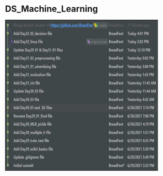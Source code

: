 # DS_Machine_Learning

<img src="https://github.com/BreadFeet/DS_Machine_Learning/blob/master/files/git_log.PNG" width=600px, height=500px>